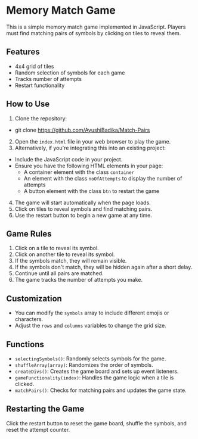 # Memory Match Game

This is a simple memory match game implemented in JavaScript. Players must find matching pairs of symbols by clicking on tiles to reveal them.

## Features

- 4x4 grid of tiles
- Random selection of symbols for each game
- Tracks number of attempts
- Restart functionality

## How to Use

1. Clone the repository:

- git clone https://github.com/AyushiBadika/Match-Pairs

2. Open the `index.html` file in your web browser to play the game.
3. Alternatively, if you're integrating this into an existing project:

- Include the JavaScript code in your project.
- Ensure you have the following HTML elements in your page:
  - A container element with the class `container`
  - An element with the class `noOfAttempts` to display the number of attempts
  - A button element with the class `btn` to restart the game

4. The game will start automatically when the page loads.
5. Click on tiles to reveal symbols and find matching pairs.
6. Use the restart button to begin a new game at any time.

## Game Rules

1. Click on a tile to reveal its symbol.
2. Click on another tile to reveal its symbol.
3. If the symbols match, they will remain visible.
4. If the symbols don't match, they will be hidden again after a short delay.
5. Continue until all pairs are matched.
6. The game tracks the number of attempts you make.

## Customization

- You can modify the `symbols` array to include different emojis or characters.
- Adjust the `rows` and `columns` variables to change the grid size.

## Functions

- `selectingSymbols()`: Randomly selects symbols for the game.
- `shuffleArray(array)`: Randomizes the order of symbols.
- `createDivs()`: Creates the game board and sets up event listeners.
- `gameFunctionality(index)`: Handles the game logic when a tile is clicked.
- `matchPairs()`: Checks for matching pairs and updates the game state.

## Restarting the Game

Click the restart button to reset the game board, shuffle the symbols, and reset the attempt counter.
